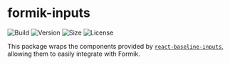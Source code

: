 # formik-inputs

![Build](https://img.shields.io/travis/promptworks/react-forms/master?style=flat-square)
![Version](https://img.shields.io/npm/v/formik-inputs?style=flat-square)
![Size](https://img.shields.io/bundlephobia/min/formik-inputs?style=flat-square)
![License](https://img.shields.io/npm/l/formik-inputs?style=flat-square)

This package wraps the components provided by [`react-baseline-inputs`](https://github.com/promptworks/react-forms/tree/master/packages/react-baseline-inputs), allowing them to easily integrate with Formik.
